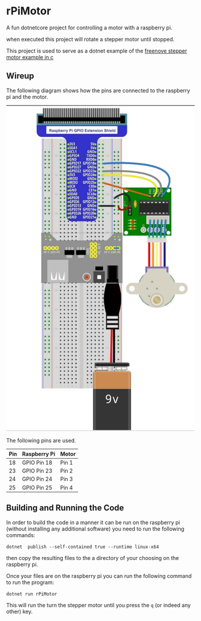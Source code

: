 # rPiMotor
A fun dotnetcore project for controlling a motor with a raspberry pi.

when executed this project will rotate a stepper motor until stopped.

This project is used to serve as a dotnet example of the [freenove stepper motor example in c](https://github.com/Freenove/Freenove_Ultimate_Starter_Kit_for_Raspberry_Pi/blob/master/Code/C_Code/16.1.1_SteppingMotor/SteppingMotor.c)

## Wireup

The following diagram shows how the pins are connected to the raspberry pi and the motor.

![wiring diagram](./Docs/WiringDiagram.png)

The following pins are used.

| Pin | Raspberry Pi | Motor |
| ---- | ------------ | ------ |
| 18 | GPIO Pin 18  | Pin 1  |
| 23 | GPIO Pin 23  | Pin 2  |
| 24 | GPIO Pin 24  | Pin 3  |
| 25 | GPIO Pin 25  | Pin 4  |

## Building and Running the Code

In order to build the code in a manner it can be run on the raspberry pi (without installing any additional software) you need to run the following commands:

    dotnet  publish --self-contained true --runtime linux-x64

then copy the resulting files to the a directory of your choosing on the raspberry pi.

Once your files are on the raspberry pi you can run the following command to run the program:

    dotnet run rPiMotor

This will run the turn the stepper motor until you press the `q` (or indeed any other) key. 